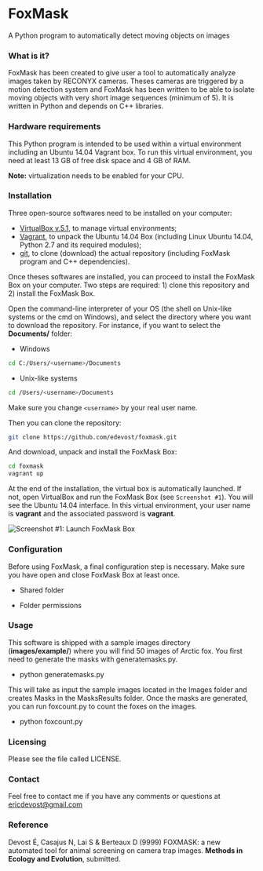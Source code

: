 # FoxMask

A Python program to automatically detect moving objects on images


### What is it?

FoxMask has been created to give user a tool to automatically analyze images taken by RECONYX cameras. Theses cameras are triggered by a motion detection system and FoxMask has been written to be able to isolate moving objects with very short image sequences (minimum of 5). It is written in Python and depends on C++ libraries.


### Hardware requirements

This Python program is intended to be used within a virtual environment including an Ubuntu 14.04 Vagrant box. To run this virtual environment, you need at least 13 GB of free disk space and 4 GB of RAM.

**Note:** virtualization needs to be enabled for your CPU.


### Installation

Three open-source softwares need to be installed on your computer:

- [VirtualBox v.5.1](https://www.virtualbox.org/), to manage virtual environments;
- [Vagrant](https://www.vagrantup.com/), to unpack the Ubuntu 14.04 Box (including Linux Ubuntu 14.04, Python 2.7 and its required modules);
- [git](https://git-scm.com/), to clone (download) the actual repository (including FoxMask program and C++ dependencies).

Once theses softwares are installed, you can proceed to install the FoxMask Box on your computer. Two steps are required: 1) clone this repository and 2) install the FoxMask Box.

Open the command-line interpreter of your OS (the shell on Unix-like systems or the cmd on Windows), and select the directory where you want to download the repository. For instance, if you want to select the **Documents/** folder:

- Windows

```bash
cd C:/Users/<username>/Documents
```

- Unix-like systems

```bash
cd /Users/<username>/Documents
```

Make sure you change `<username>` by your real user name.

Then you can clone the repository:

```bash
git clone https://github.com/edevost/foxmask.git
```

And download, unpack and install the FoxMask Box:

```bash
cd foxmask
vagrant up
```

At the end of the installation, the virtual box is automatically launched. If not, open VirtualBox and run the FoxMask Box (see `Screenshot #1`). You will see the Ubuntu 14.04 interface. In this virtual environment, your user name is **vagrant** and the associated password is **vagrant**.

![Screenshot \#1: Launch FoxMask Box](screenshot.png)

### Configuration

Before using FoxMask, a final configuration step is necessary. Make sure you have open and close FoxMask Box at least once.

- Shared folder

- Folder permissions


### Usage

This software is shipped with a sample images directory (**images/example/**) where you will find 50 images of Arctic fox.
You first need to generate the masks with generatemasks.py.
- python generatemasks.py

This will take as input the sample images located in the Images folder
and creates Masks in the MasksResults folder. Once the masks are
generated, you can run foxcount.py to count the foxes on the images.

- python foxcount.py


### Licensing

Please see the file called LICENSE.


### Contact

Feel free to contact me if you have any comments or questions at ericdevost@gmail.com


### Reference

Devost É, Casajus N, Lai S & Berteaux D (9999) FOXMASK: a new automated tool for animal screening on camera trap images. **Methods in Ecology and Evolution**, submitted.
